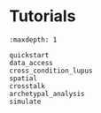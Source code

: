 # Tutorials
```{toctree}
:maxdepth: 1

quickstart
data_access
cross_condition_lupus
spatial
crosstalk
archetypal_analysis
simulate
```

